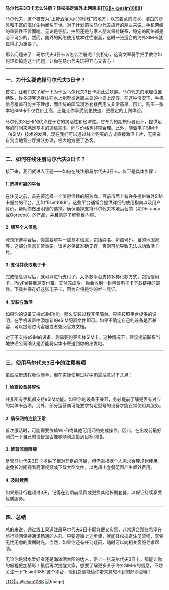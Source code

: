 **马尔代夫3日卡怎么注册？轻松搞定海外上网需求[[TG💪+ @esim1088](https://t.me/s/esim1088)]**

马尔代夫，这个被誉为“上帝洒落人间的珍珠”的地方，以其碧蓝的海水、洁白的沙滩和丰富的海洋生物闻名于世。对于计划前往马尔代夫旅行的朋友来说，手机网络的重要性不言而喻。无论是导航、拍照还是与家人朋友保持联系，稳定的网络都是必不可少的。然而，国外的网络使用成本往往很高，这时一张适合的海外SIM卡就显得尤为重要了。

那么问题来了：马尔代夫3日卡该怎么注册呢？别担心，这篇文章将手把手教你如何轻松搞定这个问题，让你在马尔代夫玩得开心又省心！

---

### 一、为什么要选择马尔代夫3日卡？

首先，让我们来了解一下为什么马尔代夫3日卡如此受欢迎。马尔代夫的地理位置特殊，许多游客选择住在水上别墅或远离主岛的小岛上度假。在这种情况下，手机信号覆盖可能并不理想，而传统的国际漫游套餐费用又非常高昂。因此，购买一张本地SIM卡不仅性价比高，还能让你享受到更快速、更稳定的上网体验。

马尔代夫3日卡的优点在于它的灵活性和经济性。它专为短期旅行者设计，提供足够的时间来满足基本的通信需求，同时价格也非常合理。此外，随着电子SIM卡（eSIM）技术的发展，现在我们可以通过线上购买的方式直接激活卡片，无需亲自到当地营业厅排队办理，极大地方便了游客。

---

### 二、如何在线注册马尔代夫3日卡？

接下来，我们就进入正题——如何在线注册马尔代夫3日卡。以下是具体步骤：

#### 1. **选择可靠的平台**
在注册之前，首先要选择一个值得信赖的服务商。目前市面上有许多提供海外SIM卡服务的平台，比如“Esim1088”。这些平台通常会提供详细的使用指南以及用户评价，帮助你做出明智的选择。确保选择支持马尔代夫本地运营商（如Dhiraagu或Ooredoo）的产品，并且清楚了解套餐内容。

#### 2. **填写个人信息**
登录所选平台后，你需要填写一些基本信息，包括姓名、护照号码、目的地国家等。这部分信息非常重要，请务必保证准确无误，否则可能导致无法成功激活卡片。

#### 3. **支付并获取电子卡**
完成信息填写后，就可以进行支付了。大多数平台支持多种付款方式，包括信用卡、PayPal甚至是支付宝。支付完成后，你会收到一封包含电子卡下载链接的邮件。下载并保存好这张电子卡，因为它将是你的唯一凭证。

#### 4. **安装与激活**
如果你的设备支持eSIM功能，那么安装过程非常简单。只需按照平台提供的说明，在手机设置中添加新的eSIM配置文件即可。如果不确定自己的设备是否兼容，可以提前咨询客服或者查阅官方文档。

对于不支持eSIM的设备，则需要购买实体SIM卡。这种情况下，建议提前联系当地快递公司确认是否能将实体卡寄送到你的出发地。

---

### 三、使用马尔代夫3日卡的注意事项

虽然注册流程看似简单，但在实际使用过程中仍需注意以下几点：

#### 1. **检查设备兼容性**
并非所有手机都支持eSIM功能。如果你的设备不兼容，务必提前了解是否有对应的实体卡选项。另外，部分运营商可能要求特定型号的设备才能正常使用其服务。

#### 2. **确保网络连接正常**
首次激活时，可能需要依赖Wi-Fi或其他可用网络完成操作。因此，在出发前最好测试一下自己的设备是否能够顺利连接到目标网络。

#### 3. **留意流量限额**
尽管马尔代夫3日卡提供了相对充足的流量，但仍需根据个人需求合理规划使用。避免长时间观看高清视频或下载大型文件，以免超出套餐范围产生额外费用。

#### 4. **及时续费**
如果预计行程超过3天，记得在到期前续费或更换其他长期套餐，以保证持续享受优质服务。

---

### 四、总结

总的来说，通过线上渠道注册马尔代夫3日卡既方便又实惠，非常适合那些希望在旅行期间保持通讯畅通的人群。只要遵循上述步骤，就能轻松搞定注册流程，享受无忧无虑的假期时光。当然，如果你还有任何疑问，随时可以向相关客服寻求帮助。

无论你是潜水爱好者还是海滩晒太阳的达人，带上一张马尔代夫3日卡，都能让你的旅程更加精彩！最后再次提醒大家，想要了解更多关于海外SIM卡的信息，不妨关注一下“Esim1088”这个平台，他们总是能给你带来意想不到的好消息哦！

[[TG💪+ @esim1088](https://t.me/s/esim1088) ![Image](https://i.postimg.cc/4NQfJmqS/Snipaste-2025-05-13-00-14-12.png)]